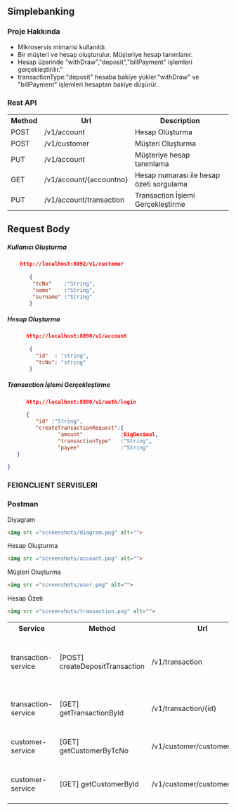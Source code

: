 ## Simplebanking



### Proje Hakkında

<ul style="list-style-type:disc">
  <li>Mikroservis mimarisi kullanıldı.</li>
  <li>Bir müşteri ve hesap oluşturulur. Müşteriye hesap tanımlanır.</li>
  <li>Hesap üzerinde "withDraw","deposit","billPayment" işlemleri gerçekleştirilir."</li>
  <li>transactionType:"deposit" hesaba bakiye yükler."withDraw" ve "billPayment" işlemleri hesaptan bakiye düşürür.</li>
</ul>




### Rest API

<table style="width:100%">
  <tr>
      <th>Method</th>
      <th>Url</th>
      <th>Description</th>
  </tr>
  <tr>
      <td>POST</td>
      <td>/v1/account</td>
      <td>Hesap Oluşturma</td>
</tr>
  <tr>
      <td>POST</td>
      <td>/v1/customer</td>
      <td>Müşteri Oluşturma</td>
  </tr>
     <tr>
      <td>PUT</td>
      <td>/v1/account</td>
      <td>Müşteriye hesap tanımlama</td>
  </tr>
     <tr>
      <td>GET</td>
      <td>/v1/account/{accountno}</td>
      <td>Hesap numarası ile hesap özeti sorgulama</td>
  </tr>
    <tr>
      <td>PUT</td>
      <td>/v1/account/transaction</td>
      <td>Transaction İşlemi Gerçekleştirme</td>
  </tr>
    </table>



## Request Body



##### Kullanıcı Oluşturma

``` json
    http://localhost:8092/v1/customer
    
       {
        "tcNo"    :"String",
        "name"    :"String",
        "surname" :"String"
       }
```



##### Hesap Oluşturma

```json
      http://localhost:8090/v1/account
    
       {
         "id"  : "string",
         "tcNo": "string"
       }
```



##### Transaction İşlemi Gerçekleştirme

```json
      http://localhost:8080/v1/auth/login
    
      {
         "id" :"String",
         "createTransactionRequest":{
                "amount"            :BigDecimal,
                "transactionType"   :"String",
                "payee"             :"String"
   }
   
}
```



### FEIGNCLIENT SERVISLERI

<table style="width:100%">
  <tr>
      <th>Service</th>
      <th>Method</th>
      <th>Url</th>
      <th>Description</th>
  </tr>
    <tr>
      <td>transaction-service</td>  
      <td>[POST] createDepositTransaction</td>
      <td>/v1/transaction</td>
      <td>Transaction işlemi oluşturup hesaba ekleyen method</td>
  </tr>
    <tr>
      <td>transaction-service</td>
      <td>[GET] getTransactionById</td>
      <td>/v1/transaction/{id}</td>
      <td>Id ile transaction getiren metod</td>
  </tr>
       <tr>
      <td>customer-service</td>
      <td>[GET] getCustomerByTcNo</td>
      <td>/v1/customer/customer/{tcNo}</td>
      <td>TC no ile müşteri getiren metod</td>
  </tr>
       <tr>
      <td>customer-service</td>
      <td>[GET] getCustomerById</td>
      <td>/v1/customer/customer/id/{id}</td>
      <td>Id ile müşteri getiren metod</td>
  </tr>



### Postman



<p> Diyagram</p>

```html
<img src ="screenshots/diagram.png" alt="">
```



<p>Hesap Oluşturma</p>

```html
<img src ="screenshots/account.png" alt="">
```



<p>Müşteri Oluşturma</p>

```html
<img src ="screenshots/user.png" alt="">
```



 <p>Hesap Özeti</p>

```html
<img src ="screenshots/transaction.png" alt="">
```

